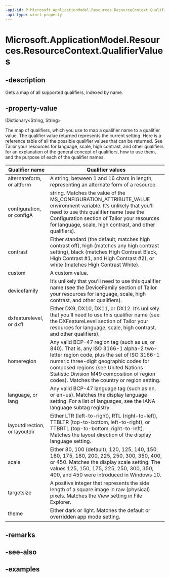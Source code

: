 ```yaml
---
-api-id: P:Microsoft.ApplicationModel.Resources.ResourceContext.QualifierValues
-api-type: winrt property
---
```


# Microsoft.ApplicationModel.Resources.ResourceContext.QualifierValues

<!--
public System.Collections.Generic.IDictionary<string,string> QualifierValues { get; }
-->


## -description

Gets a map of all supported qualifiers, indexed by name.

## -property-value

IDictionary<String, String>

The map of qualifiers, which you use to map a qualifier name to a qualifier value. The qualifier value returned represents the current setting. Here is a reference table of all the possible qualifier values that can be returned. See Tailor your resources for language, scale, high contrast, and other qualifiers for an explanation of the general concept of qualifiers, how to use them, and the purpose of each of the qualifier names.

| Qualifier name                | Qualifier values |
|-------------------------------|------------------|
| alternateform, or altform     | A string, between 1 and 16 chars in length, representing an alternate form of a resource. |
| configuration, or configA     | string. Matches the value of the MS_CONFIGURATION_ATTRIBUTE_VALUE environment variable. It’s unlikely that you’ll need to use this qualifier name (see the Configuration section of Tailor your resources for language, scale, high contrast, and other qualifiers). |
| contrast                      | Either standard (the default; matches high contrast off), high (matches any high contrast setting), black (matches High Contrast Black, High Contrast #1, and High Contrast #2), or white (matches High Contrast White). |
| custom                        | A custom value. |
| devicefamily                  | It’s unlikely that you’ll need to use this qualifier name (see the DeviceFamily section of Tailor your resources for language, scale, high contrast, and other qualifiers). |
| dxfeaturelevel, or dxfl       | Either DX9, DX10, DX11, or DX12. It’s unlikely that you’ll need to use this qualifier name (see the DXFeatureLevel section of Tailor your resources for language, scale, high contrast, and other qualifiers). |
| homeregion                    | Any valid BCP-47 region tag (such as us, or 840). That is, any ISO 3166-1 alpha-2 two-letter region code, plus the set of ISO 3166-1 numeric three-digit geographic codes for composed regions (see United Nations Statistic Division M49 composition of region codes). Matches the country or region setting. |
| language, or lang             | Any valid BCP-47 language tag (such as en, or en-us). Matches the display language setting. For a list of languages, see the IANA language subtag registry. |
| layoutdirection, or layoutdir | Either LTR (left-to-right), RTL (right-to-left), TTBLTR (top-to-bottom, left-to-right), or TTBRTL (top-to-bottom, right-to-left). Matches the layout direction of the display language setting. |
| scale                         | Either 80, 100 (default), 120, 125, 140, 150, 160, 175, 180, 200, 225, 250, 300, 350, 400, or 450. Matches the display scale setting. The values 125, 150, 175, 225, 250, 300, 350, 400, and 450 were introduced in Windows 10. |
| targetsize                    | A positive integer that represents the side length of a square image in raw (physical) pixels. Matches the View setting in File Explorer. |
| theme                         | Either dark or light. Matches the default or overridden app mode setting.|

## -remarks

## -see-also

## -examples


